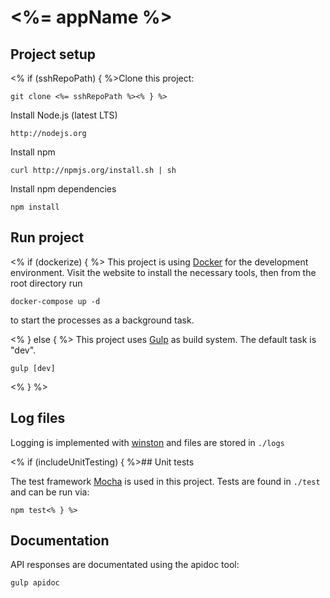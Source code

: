 # <%= appName %>

## Project setup

<% if (sshRepoPath) { %>Clone this project:

    git clone <%= sshRepoPath %><% } %>

Install Node.js (latest LTS)

    http://nodejs.org

Install npm

    curl http://npmjs.org/install.sh | sh

Install npm dependencies

    npm install

## Run project
<% if (dockerize) { %>
This project is using [Docker](http://www.docker.com) for the development environment. Visit the website to install the
necessary tools, then from the root directory run

    docker-compose up -d

to start the processes as a background task.

<% } else { %>
This project uses [Gulp](http://gulpjs.com/) as build system. The default task is "dev".

    gulp [dev]

<% } %>
## Log files

Logging is implemented with [winston](https://github.com/winstonjs/winston) and files are stored in `./logs`

<% if (includeUnitTesting) { %>## Unit tests

The test framework [Mocha](http://mochajs.org) is used in this project. Tests are found in `./test` and
can be run via:

    npm test<% } %>

## Documentation

API responses are documentated using the apidoc tool:

    gulp apidoc
